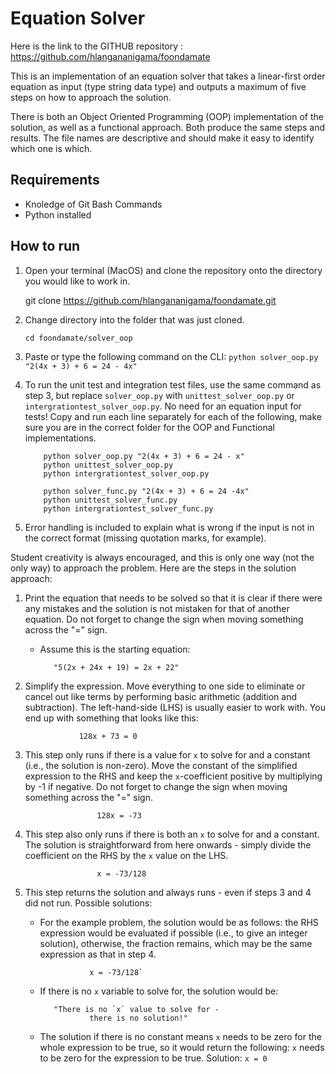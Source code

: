 # Equation Solver

Here is the link to the GITHUB repository : https://github.com/hlangananigama/foondamate

This is an implementation of an equation solver that takes a linear-first order equation as input (type string data type) and outputs a maximum of five steps on how to approach the solution.

There is both an Object Oriented Programming (OOP) implementation of the solution, as well as a functional approach. Both produce the same steps and results. The file names are descriptive and should make it easy to identify which one is which.

## Requirements

- Knoledge of Git Bash Commands
- Python installed

## How to run

1.  Open your terminal (MacOS) and clone the repository onto the directory you would like to work in.

    git clone https://github.com/hlangananigama/foondamate.git

2.  Change directory into the folder that was just cloned.

        cd foondamate/solver_oop

3.  Paste or type the following command on the CLI: `python solver_oop.py "2(4x + 3) + 6 = 24 - 4x"`
4.  To run the unit test and integration test files, use the same command as step 3, but replace `solver_oop.py` with `unittest_solver_oop.py` or `intergrationtest_solver_oop.py`. No need for an equation input for tests! Copy and run each line separately for each of the following, make sure you are in the correct folder for the OOP and Functional implementations.

        	python solver_oop.py "2(4x + 3) + 6 = 24 - x"
        	python unittest_solver_oop.py
        	python intergrationtest_solver_oop.py

        	python solver_func.py "2(4x + 3) + 6 = 24 -4x"
        	python unittest_solver_func.py
        	python intergrationtest_solver_func.py

5.  Error handling is included to explain what is wrong if the input is not in the correct format (missing quotation marks, for example).

Student creativity is always encouraged, and this is only one way (not the only way) to approach the problem. Here are the steps in the solution approach:

1.  Print the equation that needs to be solved so that it is clear if there were any mistakes and the solution is not mistaken for that of another equation. Do not forget to change the sign when moving something across the "=" sign.

    - Assume this is the starting equation:

             "5(2x + 24x + 19) = 2x + 22"

2.  Simplify the expression. Move everything to one side to eliminate or cancel out like terms by performing basic arithmetic (addition and subtraction). The left-hand-side (LHS) is usually easier to work with. You end up with something that looks like this:

                    128x + 73 = 0

3.  This step only runs if there is a value for `x` to solve for and a constant (i.e., the solution is non-zero). Move the constant of the simplified expression to the RHS and keep the `x`-coefficient positive by multiplying by -1 if negative. Do not forget to change the sign when moving something across the "=" sign.

                        128x = -73

4.  This step also only runs if there is both an `x` to solve for and a constant. The solution is straightforward from here onwards - simply divide the coefficient on the RHS by the `x` value on the LHS.

                        x = -73/128

5.  This step returns the solution and always runs - even if steps 3 and 4 did not run. Possible solutions:

    - For the example problem, the solution would be as follows: the RHS expression would be evaluated if possible (i.e., to give an integer solution), otherwise, the fraction remains, which may be the same expression as that in step 4.

                     x = -73/128`

    - If there is no `x` variable to solve for, the solution would be:

             "There is no `x` value to solve for -
                     there is no solution!"

    - The solution if there is no constant means `x` needs to be zero for the whole expression to be true, so it would return the following:
      `x` needs to be zero for the expression to be true.
      Solution: `x = 0`
